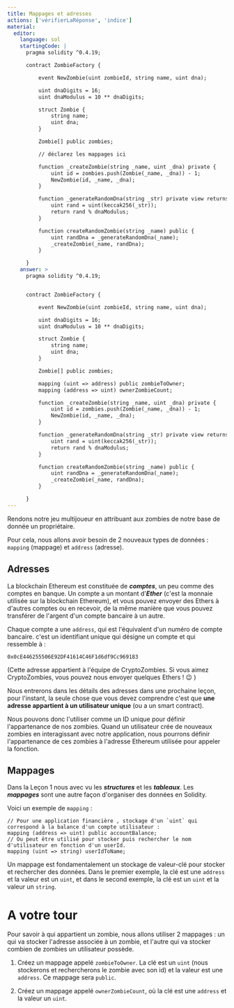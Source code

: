 ```yaml
---
title: Mappages et adresses
actions: ['vérifierLaRéponse', 'indice']
material:
  editor:
    language: sol
    startingCode: |
      pragma solidity ^0.4.19;

      contract ZombieFactory {

          event NewZombie(uint zombieId, string name, uint dna);

          uint dnaDigits = 16;
          uint dnaModulus = 10 ** dnaDigits;

          struct Zombie {
              string name;
              uint dna;
          }

          Zombie[] public zombies;

          // déclarez les mappages ici

          function _createZombie(string _name, uint _dna) private {
              uint id = zombies.push(Zombie(_name, _dna)) - 1;
              NewZombie(id, _name, _dna);
          }

          function _generateRandomDna(string _str) private view returns (uint) {
              uint rand = uint(keccak256(_str));
              return rand % dnaModulus;
          }

          function createRandomZombie(string _name) public {
              uint randDna = _generateRandomDna(_name);
              _createZombie(_name, randDna);
          }

      }
    answer: >
      pragma solidity ^0.4.19;


      contract ZombieFactory {

          event NewZombie(uint zombieId, string name, uint dna);

          uint dnaDigits = 16;
          uint dnaModulus = 10 ** dnaDigits;

          struct Zombie {
              string name;
              uint dna;
          }

          Zombie[] public zombies;

          mapping (uint => address) public zombieToOwner;
          mapping (address => uint) ownerZombieCount;

          function _createZombie(string _name, uint _dna) private {
              uint id = zombies.push(Zombie(_name, _dna)) - 1;
              NewZombie(id, _name, _dna);
          }

          function _generateRandomDna(string _str) private view returns (uint) {
              uint rand = uint(keccak256(_str));
              return rand % dnaModulus;
          }

          function createRandomZombie(string _name) public {
              uint randDna = _generateRandomDna(_name);
              _createZombie(_name, randDna);
          }

      }
---
```


Rendons notre jeu multijoueur en attribuant aux zombies de notre base de donnée un propriétaire.

Pour cela, nous allons avoir besoin de 2 nouveaux types de données : `mapping` (mappage) et `address` (adresse).

## Adresses

La blockchain Ethereum est constituée de **_comptes_**, un peu comme des comptes en banque. Un compte a un montant d'**_Ether_** (c'est la monnaie utilisée sur la blockchain Ethereum), et vous pouvez envoyer des Ethers à d'autres comptes ou en recevoir, de la même manière que vous pouvez transférer de l'argent d'un compte bancaire à un autre.

Chaque compte a une `address`, qui est l'équivalent d'un numéro de compte bancaire. c'est un identifiant unique qui désigne un compte et qui ressemble à :

`0x0cE446255506E92DF41614C46F1d6df9Cc969183`

(Cette adresse appartient à l'équipe de CryptoZombies. Si vous aimez CryptoZombies, vous pouvez nous envoyer quelques Ethers ! 😉 )

Nous entrerons dans les détails des adresses dans une prochaine leçon, pour l'instant, la seule chose que vous devez comprendre c'est que **une adresse appartient à un utilisateur unique** (ou a un smart contract).

Nous pouvons donc l'utiliser comme un ID unique pour définir l'appartenance de nos zombies. Quand un utilisateur crée de nouveaux zombies en interagissant avec notre application, nous pourrons définir l'appartenance de ces zombies à l'adresse Ethereum utilisée pour appeler la fonction.


## Mappages

Dans la Leçon 1 nous avec vu les **_structures_** et les **_tableaux_**. Les **_mappages_** sont une autre façon d'organiser des données en Solidity.

Voici un exemple de `mapping` :

```
// Pour une application financière , stockage d'un `uint` qui correspond à la balance d'un compte utilisateur :
mapping (address => uint) public accountBalance;
// Ou peut être utilisé pour stocker puis rechercher le nom d'utilisateur en fonction d'un userId.
mapping (uint => string) userIdToName;
```

Un mappage est fondamentalement un stockage de valeur-clé pour stocker et rechercher des données. Dans le premier exemple, la clé est une `address` et la valeur est un `uint`, et dans le second exemple, la clé est un `uint` et la valeur un `string`.


# A votre tour

Pour savoir à qui appartient un zombie, nous allons utiliser 2 mappages : un qui va stocker l'adresse associée à un zombie, et l'autre qui va stocker combien de zombies un utilisateur possède.

1. Créez un mappage appelé `zombieToOwner`. La clé est un `uint` (nous stockerons et rechercherons le zombie avec son id) et la valeur est une `address`.
Ce mappage sera `public`.

2. Créez un mappage appelé `ownerZombieCount`, où la clé est une `address` et la valeur un `uint`.
